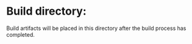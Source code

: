 # Build directory:

Build artifacts will be placed in this directory after the build process has completed.
